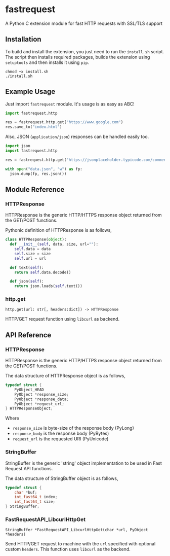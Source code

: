# fastrequest
A Python C extension module for fast HTTP requests with SSL/TLS support

## Installation
To build and install the extension, you just need to run the `install.sh` script. 
The script then installs required packages, builds the extension using `setuptools` 
and then installs it using `pip`.

```shell
chmod +x install.sh
./install.sh
```

## Example Usage
Just import `fastrequest` module. It's usage is as easy as ABC!

```python
import fastrequest.http

res = fastrequest.http.get("https://www.google.com")
res.save_to("index.html")
```

Also, JSON (`application/json`) responses can be handled easily too.

```python
import json
import fastrequest.http

res = fastrequest.http.get("https://jsonplaceholder.typicode.com/comments?postId=1")

with open("data.json", "w") as fp:
  json.dump(fp, res.json())
 ```

## Module Reference

### HTTPResponse

HTTPResponse is the generic HTTP/HTTPS response object returned from the GET/POST functions.

Pythonic definition of HTTPResponse is as follows,

```Python
class HTTPResponse(object):
  def __init__(self, data, size, url=""):
    self.data = data
    self.size = size
    self.url = url

  def text(self):
    return self.data.decode()

  def json(self):
    return json.loads(self.text())
```

### http.get

`http.get(url: str[, headers:dict]) -> HTTPResponse`

HTTP/GET request function using `libcurl` as backend.

## API Reference

### HTTPResponse

HTTPResponse is the generic HTTP/HTTPS response object returned from the GET/POST functions.

The data structure of HTTPResponse object is as follows,

```C
typedef struct {
    PyObject_HEAD
    PyObject *response_size;
    PyObject *response_data;
    PyObject *request_url;
} HTTPResponseObject;
```

Where
* `response_size` is byte-size of the response body (PyLong)
* `response_body` is the response body (PyBytes)
* `request_url` is the requested URI (PyUnicode)

### StringBuffer

StringBuffer is the generic 'string' object implementation to be used in Fast Request API functions.

The data structure of StringBuffer object is as follows,

```C
typedef struct {
    char *buf;
    int_fast64_t index;
    int_fast64_t size;
} StringBuffer;
```

### FastRequestAPI_LibcurlHttpGet

`StringBuffer *FastRequestAPI_LibcurlHttpGet(char *url, PyObject *headers)`

Send HTTP/GET request to machine with the `url` specified with optional custom `headers`. This function uses `libcurl` as the backend.